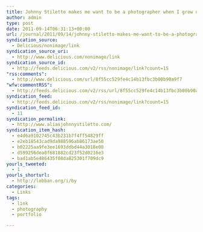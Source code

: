 ```yaml
---
title: Johnny Stiletto makes me want to be a photographer when I grow up
author: admin
type: post
date: 2011-09-14T06:31:13+00:00
url: /journal/2011/09/14/johnny-stiletto-makes-me-want-to-be-a-photographer-when-i-grow-up/
syndication_source:
  - Delicious/nonimage/link
syndication_source_uri:
  - http://www.delicious.com/nonimage/link
syndication_source_id:
  - http://feeds.delicious.com/v2/rss/nonimage/link?count=15
"rss:comments":
  - http://www.delicious.com/url/8f55cc529fe4c14b13fbc3b00b90a9f7
"wfw:commentRSS":
  - http://feeds.delicious.com/v2/rss/url/8f55cc529fe4c14b13fbc3b00b90a9f7
syndication_feed:
  - http://feeds.delicious.com/v2/rss/nonimage/link?count=15
syndication_feed_id:
  - 11
syndication_permalink:
  - http://www.aliasjohnnystiletto.com/
syndication_item_hash:
  - e4d6a9102745c43b231b7f4ff54829ff
  - e2eb18543cad9da988596ab86173ae50
  - b02225aa9fe3ee1693ddbd44a3018e08
  - d599256dea0f681882cd23f52d0216e3
  - bad1ab5e486435f08da825301f709dc9
yourls_tweeted:
  - 1
yourls_shorturl:
  - http://lobban.org/i/by
categories:
  - Links
tags:
  - link
  - photography
  - portfolio

---
```

